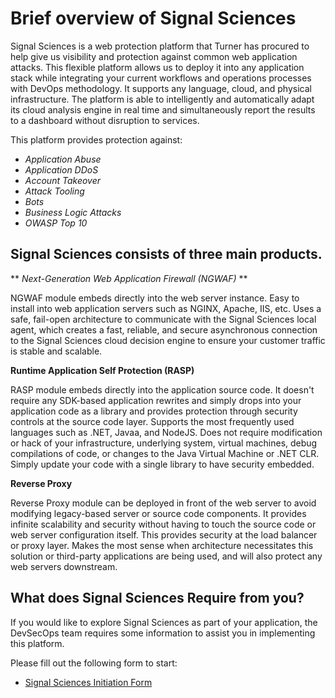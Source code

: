 # Brief overview of Signal Sciences

Signal Sciences is a web protection platform that Turner has procured to help give us visibility and protection against common web application attacks. This flexible platform allows us to deploy it into any application stack while integrating your current workflows and operations processes with DevOps methodology. It supports any language, cloud, and physical infrastructure. The platform is able to intelligently and automatically adapt its cloud analysis engine in real time and simultaneously report the results to a dashboard without disruption to services. 

This platform provides protection against: 

+ *Application Abuse*
+ *Application DDoS*
+ *Account Takeover*
+ *Attack Tooling* 
+ *Bots*
+ *Business Logic Attacks*
+ *OWASP Top 10*


## Signal Sciences consists of three main products.

** *Next-Generation Web Application Firewall (NGWAF)* ** 

NGWAF module embeds directly into the web server instance. Easy to install into web application servers such as NGINX, Apache, IIS, etc. Uses a safe, fail-open architecture to communicate with the Signal Sciences local agent, which creates a fast, reliable, and secure asynchronous connection to the Signal Sciences cloud decision engine to ensure your customer traffic is stable and scalable.

**Runtime Application Self Protection (RASP)** 

RASP module embeds directly into the application source code. It doesn't require any SDK-based application rewrites and simply drops into your application code as a library and provides protection through security controls at the source code layer. Supports the most frequently used languages such as .NET, Javaa, and NodeJS. Does not require modification or hack of your infrastructure, underlying system, virtual machines, debug compilations of code, or changes to the Java Virtual Machine or .NET CLR. Simply update your code with a single library to have security embedded.

**Reverse Proxy**

Reverse Proxy module can be deployed in front of the web server to avoid modifying legacy-based server or source code components. It provides infinite scalability and security without having to touch the source code or web server configuration itself. This provides security at the load balancer or proxy layer. Makes the most sense when architecture necessitates this solution or third-party applications are being used, and will also protect any web servers downstream.


## What does Signal Sciences Require from you?

If you would like to explore Signal Sciences as part of your application, the DevSecOps team requires some information to assist you in implementing this platform.

Please fill out the following form to start:

+ [Signal Sciences Initiation Form](http://docs.turner.com/display/ISO/Signal+Sciences+initiation)
